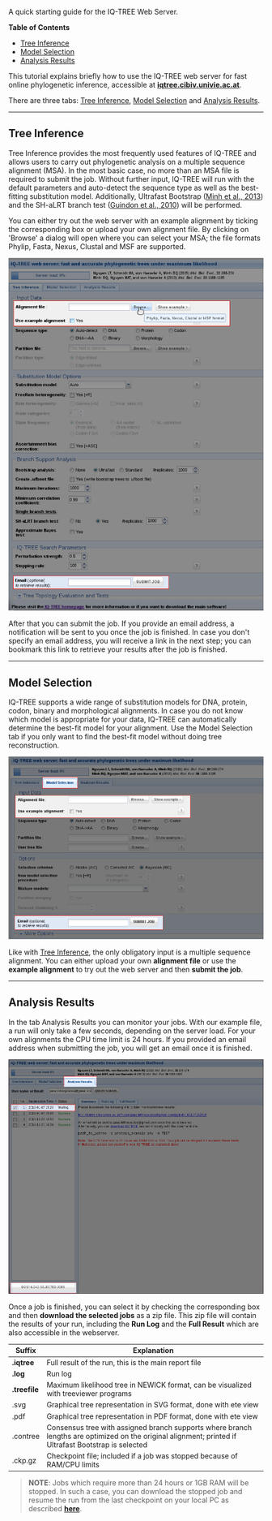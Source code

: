 <!--jekyll 
docid: 05
icon: info-circle
doctype: tutorial
tags:
- tutorial
sections:
- name: Tree Inference
  url: tree-inference
- name: Model Selection
  url: model-selection
- name: Analysis Results
  url: analysis-results
jekyll-->
A quick starting guide for the IQ-TREE Web Server.
<!--more-->

<!-- START doctoc generated TOC please keep comment here to allow auto update -->
<!-- DON'T EDIT THIS SECTION, INSTEAD RE-RUN doctoc TO UPDATE -->
**Table of Contents**

- [Tree Inference](#tree-inference)
- [Model Selection](#model-selection)
- [Analysis Results](#analysis-results)

<!-- END doctoc generated TOC please keep comment here to allow auto update -->


This tutorial explains briefly how to use the IQ-TREE web server for fast online phylogenetic inference, accessible at <a target="_blank" href="http://iqtree.cibiv.univie.ac.at"> <b>iqtree.cibiv.univie.ac.at</b></a>.

There are three tabs: [Tree Inference](#tree-inference), [Model Selection](#model-selection) and [Analysis Results](#analysis-results). 

------------


Tree Inference
------------

Tree Inference provides the most frequently used features of IQ-TREE and allows users to carry out phylogenetic analysis on a multiple sequence alignment (MSA). In the most basic case, no more than an MSA file is required to submit the job. Without further input, IQ-TREE will run with the default parameters and auto-detect the sequence type as well as the best-fitting substitution model. Additionally, Ultrafast Bootstrap (<a href="http://mbe.oxfordjournals.org/content/30/5/1188" target="_blank">Minh et al., 2013</a>) and the SH-aLRT branch test (<a href="http://sysbio.oxfordjournals.org/content/59/3/307" target="_blank">Guindon et al., 2010</a>) will be performed. 

You can either try out the web server with an example alignment by ticking the corresponding box or upload your own alignment file. By clicking on 'Browse' a dialog will open where you can select your MSA; the file formats Phylip, Fasta, Nexus, Clustal and MSF are supported. 

![Tree Inference Tab](images/tut1.png)

After that you can submit the job. If you provide an email address, a notification will be sent to you once the job is finished. In case you don't specify an email address, you will receive a link in the next step; you can bookmark this link to retrieve your results after the job is finished. 

------------


Model Selection
------------

IQ-TREE supports a wide range of substitution models for DNA, protein, codon, binary and morphological alignments. In case you do not know which model is appropriate for your data, IQ-TREE can automatically determine the best-fit model for your alignment. Use the Model Selection tab if you only want to find the best-fit model without doing tree reconstruction.

![Model Selection Tab](images/tut2.png)

Like with [Tree Inference](#tree-inference), the only obligatory input is a multiple sequence alignment. You can either upload your own **alignment file** or use the **example alignment** to try out the web server and then **submit the job**. 


------------


Analysis Results
------------

In the tab Analysis Results you can monitor your jobs. With our example file, a run will only take a few seconds, depending on the server load. For your own alignments the CPU time limit is 24 hours. If you provided an email address when submitting the job, you will get an email once it is finished. 

![Analysis Results](images/tut3.png)

Once a job is finished, you can select it by checking the corresponding box and then **download the selected jobs** as a zip file. This zip file will contain the results of your run, including the **Run Log** and the **Full Result** which are also accessible in the webserver. 


|Suffix| Explanation |
|------|-------------------|
|**.iqtree** | Full result of the run, this is the main report file  |
|**.log** | Run log |
| **.treefile** | Maximum likelihood tree in NEWICK format, can be visualized with treeviewer programs |
| .svg |  Graphical tree representation in SVG format, done with ete view |
| .pdf |  Graphical tree representation in PDF format, done with ete view |
| .contree | Consensus tree with assigned branch supports where branch lengths are optimized on the original alignment; printed if Ultrafast Bootstrap is selected |
| .ckp.gz | Checkpoint file; included if a job was stopped because of RAM/CPU limits |

>**NOTE**: Jobs which require more than 24 hours or 1GB RAM will be stopped. In such a case, you can download the stopped job and resume the run from the last checkpoint on your local PC as described <a target="_blank" href="http://www.cibiv.at/software/iqtree/doc/Command-Reference/#checkpointing-to-resume-stopped-run"> <b>here</b></a>. 